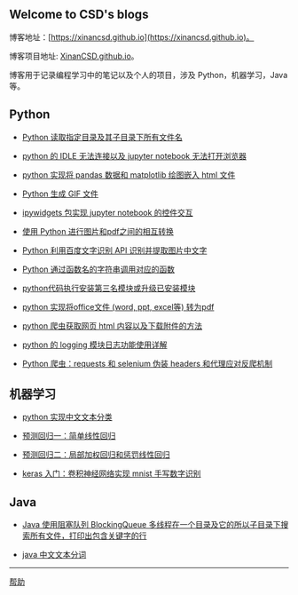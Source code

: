 ## Welcome to CSD's blogs

博客地址：[https://xinancsd.github.io](https://xinancsd.github.io)。

博客项目地址: [XinanCSD.github.io](https://github.com/XinanCSD/XinanCSD.github.io)。

博客用于记录编程学习中的笔记以及个人的项目，涉及 Python，机器学习，Java 等。


## Python

- [Python 读取指定目录及其子目录下所有文件名](./Python/python_search_folder.md)

- [python 的 IDLE 无法连接以及 jupyter notebook 无法打开浏览器](./Python/firewall_errors.md)

- [python 实现将 pandas 数据和 matplotlib 绘图嵌入 html 文件](./Python/imgEmbed2Html.md)

- [Python 生成 GIF 文件](./Python/gen_fig.md)

- [ipywidgets 包实现 jupyter notebook 的控件交互](./Python/ipywidgets.md)

- [使用 Python 进行图片和pdf之间的相互转换](./Python/pic2pdf.md)

- [Python 利用百度文字识别 API 识别并提取图片中文字](./Python/baiduAIocr.md)

- [Python 通过函数名的字符串调用对应的函数](./Python/getfunc.md)

- [python代码执行安装第三名模块或升级已安装模块](./Python/installmodule.md)

- [python 实现将office文件 (word, ppt, excel等) 转为pdf](./Python/handleroffice.md)

- [python 爬虫获取网页 html 内容以及下载附件的方法](./Python/gethtmlcontent.md)

- [python 的 logging 模块日志功能使用详解](./Python/usinglog.md)

- [Python 爬虫：requests 和 selenium 伪装 headers 和代理应对反爬机制](./Python/anti_crawl_strategy.md)


## 机器学习

- [python 实现中文文本分类](./MachineLearning/text_classifition.md)

- [预测回归一：简单线性回归](./MachineLearning/regression_sample.md)

- [预测回归二：局部加权回归和惩罚线性回归](./MachineLearning/regression_CV.md)

- [keras 入门：卷积神经网络实现 mnist 手写数字识别](./MachineLearning/mnist_keras.md)

## Java

- [Java 使用阻塞队列 BlockingQueue 多线程在一个目录及它的所以子目录下搜索所有文件，打印出包含关键字的行](./Java/blocking_queue.md)

- [java 中文文本分词](./Java/javaseg.md)





---
[帮助](./docs/help.md)